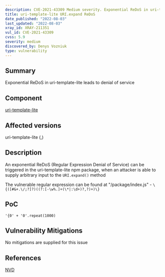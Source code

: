 ```yaml
---
description: CVE-2021-43309 Medium severity. Exponential ReDoS in uri-template-lite leads to denial of service
title: uri-template-lite URI.expand ReDoS
date_published: "2022-08-03"
last_updated: "2022-08-03"
xray_id: XRAY-211351
vul_id: CVE-2021-43309
cvss: 5.9
severity: medium
discovered_by: Denys Vozniuk
type: vulnerability
---
```

## Summary
Exponential ReDoS in uri-template-lite leads to denial of service

## Component

[uri-template-lite](https://www.npmjs.com/package/uri-template-list)

## Affected versions

uri-template-lite (,)

## Description

An exponential ReDoS (Regular Expression Denial of Service) can be triggered in the uri-template-lite npm package, when an attacker is able to supply arbitrary input to the `URI.expand()` method

The vulnerable regular expression can be found at "/package/index.js" - `\{([#&+.\/;?]?)((?:[-\w%.]+(\*|:\d+)?,?)+)\}`


## PoC

`'{0' + '0'.repeat(1000)`



## Vulnerability Mitigations

No mitigations are supplied for this issue



## References

[NVD](https://nvd.nist.gov/vuln/detail/CVE-2021-43309)